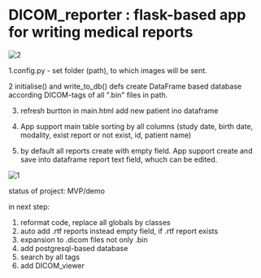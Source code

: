 # DICOM_reporter : flask-based app for writing medical reports


![2](https://user-images.githubusercontent.com/44552657/92303352-30ab5100-ef74-11ea-982e-f1e062c72c0c.png)

1.config.py - set folder (path), to which images will be sent.

2 initialise() and write_to_db() defs create DataFrame based database according DICOM-tags of all ".bin" files in path.

3. refresh burtton in main.html add new patient ino dataframe

4. App support main table sorting by all columns (study date, birth date, modality, exist report or not exist, id, patient name)

5. by default all reports create with empty field. App support create and save into dataframe report text field, whuch can be edited.


![1](https://user-images.githubusercontent.com/44552657/92303350-2f7a2400-ef74-11ea-96fa-d477270593e5.png)


status of project: MVP/demo

in next step:
1. reformat code, replace all globals by classes
2. auto add .rtf reports instead empty field, if .rtf report exists
3. expansion to .dicom files not only .bin
4. add postgresql-based database
5. search by all tags
6. add DICOM_viewer
